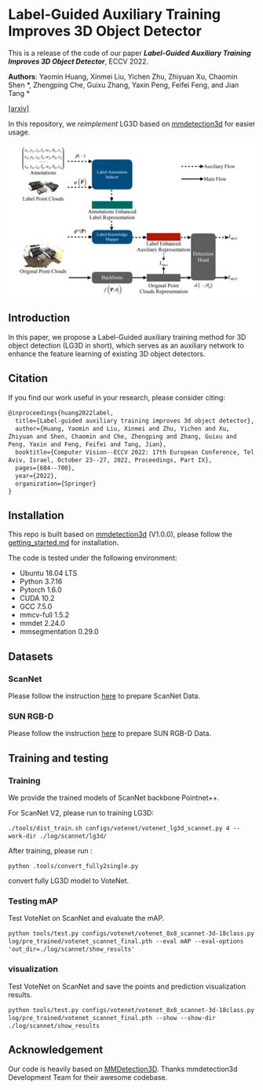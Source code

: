 # Label-Guided Auxiliary Training Improves 3D Object Detector

This is a release of the code of our paper **_Label-Guided Auxiliary Training Improves 3D Object Detector_**, ECCV 2022.

**Authors**: Yaomin Huang, Xinmei Liu, Yichen Zhu, Zhiyuan Xu, Chaomin Shen \*, Zhengping Che, Guixu Zhang,
Yaxin Peng, Feifei Feng, and Jian Tang \*

[[arxiv]](https://arxiv.org/abs/2207.11753)

In this repository, we _reimplement_ LG3D based on [mmdetection3d](https://github.com/open-mmlab/mmdetection3d) for easier usage.

![图片](fig/framework.png)

## Introduction

In this
paper, we propose a Label-Guided auxiliary training method for 3D object detection (LG3D in short), which serves as an auxiliary network to enhance the feature learning of existing 3D object detectors.

## Citation

If you find our work useful in your research, please consider citing:

```
@inproceedings{huang2022label,
  title={Label-guided auxiliary training improves 3d object detector},
  author={Huang, Yaomin and Liu, Xinmei and Zhu, Yichen and Xu, Zhiyuan and Shen, Chaomin and Che, Zhengping and Zhang, Guixu and Peng, Yaxin and Feng, Feifei and Tang, Jian},
  booktitle={Computer Vision--ECCV 2022: 17th European Conference, Tel Aviv, Israel, October 23--27, 2022, Proceedings, Part IX},
  pages={684--700},
  year={2022},
  organization={Springer}
}
```

## Installation

This repo is built based on [mmdetection3d](https://github.com/open-mmlab/mmdetection3d) (V1.0.0), please follow the [getting_started.md](https://github.com/open-mmlab/mmdetection3d/blob/master/docs/en/getting_started.md) for installation.

The code is tested under the following environment:

- Ubuntu 18.04 LTS
- Python 3.7.16
- Pytorch 1.6.0
- CUDA 10.2
- GCC 7.5.0
- mmcv-full 1.5.2
- mmdet 2.24.0
- mmsegmentation 0.29.0

## Datasets

### ScanNet

Please follow the instruction [here](https://github.com/FabienCode/LG3D/tree/master/data/scannet) to prepare ScanNet Data.

### SUN RGB-D

Please follow the instruction [here](https://github.com/FabienCode/LG3D/tree/master/data/sunrgbd) to prepare SUN RGB-D Data.

## Training and testing

### Training

We provide the trained models of ScanNet backbone Pointnet++.

For ScanNet V2, please run to training LG3D:

```shell
./tools/dist_train.sh configs/votenet/votenet_lg3d_scannet.py 4 --work-dir ./log/scannet/lg3d/
```

After training, please run :

```shell
python .tools/convert_fully2single.py
```

convert fully LG3D model to VoteNet.

<!-- ## Testing

To test a 3D detector on point cloud data, please refer to [Single modality demo](https://mmdetection3d.readthedocs.io/en/latest/0_demo.html) and [Point cloud demo](https://mmdetection3d.readthedocs.io/en/latest/getting_started.html#demo) in MMDetection3D docs. -->

### Testing mAP

Test VoteNet on ScanNet and evaluate the mAP.

```shell
python tools/test.py configs/votenet/votenet_8x8_scannet-3d-18class.py log/pre_trained/votenet_scannet_final.pth --eval mAP --eval-options 'out_dir=./log/scannet/show_results'

```

### visualization

Test VoteNet on ScanNet and save the points and prediction visualization results.

```shell
python tools/test.py configs/votenet/votenet_8x8_scannet-3d-18class.py log/pre_trained/votenet_scannet_final.pth --show --show-dir ./log/scannet/show_results
```

<!-- ## License

This project is released under the [Apache 2.0 license](LICENSE). -->

## Acknowledgement

Our code is heavily based on [MMDetection3D](https://github.com/open-mmlab/mmdetection3d). Thanks mmdetection3d Development Team for their awesome codebase.
